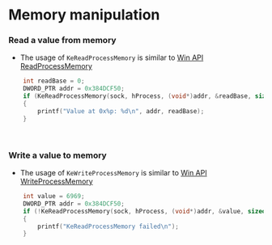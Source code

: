 # Memory manipulation
### Read a value from memory
- The usage of ```KeReadProcessMemory``` is similar to [Win API ReadProcessMemory](https://docs.microsoft.com/en-us/windows/win32/api/memoryapi/nf-memoryapi-readprocessmemory)
```cpp
    int readBase = 0;
    DWORD_PTR addr = 0x384DCF50;
    if (KeReadProcessMemory(sock, hProcess, (void*)addr, &readBase, sizeof(readBase)))
    {
        printf("Value at 0x%p: %d\n", addr, readBase);
    }
```
<br>

### Write a value to memory
- The usage of ```KeWriteProcessMemory``` is similar to [Win API WriteProcessMemory](https://docs.microsoft.com/en-us/windows/win32/api/memoryapi/nf-memoryapi-writeprocessmemory)
```cpp
    int value = 6969;
    DWORD_PTR addr = 0x384DCF50;
    if (!KeReadProcessMemory(sock, hProcess, (void*)addr, &value, sizeof(value)))
    {
        printf("KeReadProcessMemory failed\n");
    }
```
